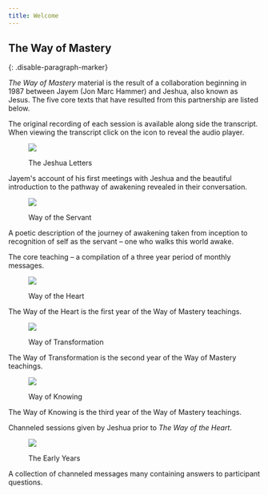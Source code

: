 ```yaml
---
title: Welcome
---
```


## The Way of Mastery
{: .disable-paragraph-marker}

*The Way of Mastery* material is the result of a collaboration beginning
in 1987 between Jayem (Jon Marc Hammer) and Jeshua, also known as Jesus.
The five core texts that have resulted from this partnership are listed
below.

The original recording of each session is available along
side the transcript. When viewing the transcript click on the
<i class="volume up icon"></i> icon to reveal the audio player.

<div class="ui items">
  <div class="item">
    <dir class="ui tiny image">
      <img src="/t/wom/public/img/wom/tjl-toc.jpg">
    </dir>
    <div class="content">
      <dir class="header">The Jeshua Letters</dir>
      <div class="description">
        <p>
          Jayem's account of his first meetings with Jeshua and the beautiful
          introduction to the pathway of awakening revealed in their
          conversation.
        </p>
      </div>
    </div>
  </div>
  <div class="item">
    <dir class="ui tiny image">
      <img src="/t/wom/public/img/wom/wos-toc.jpg">
    </dir>
    <div class="content">
      <dir class="header">Way of the Servant</dir>
      <div class="description">
        <p>
          A poetic description of the journey of awakening taken from
          inception to recognition of self as the servant &ndash; one who walks this
          world awake.
        </p>
      </div>
    </div>
  </div>
  <div class="ui yellow message">
    <i class="star icon"></i>
    The core teaching &ndash; a compilation of a three year period of monthly messages.
  </div>
  <div class="item">
    <dir href="#" class="ui tiny image">
      <img src="/t/wom/public/img/wom/woh-toc.jpg">
    </dir>
    <div class="content">
      <dir class="header">Way of the Heart</dir>
      <div class="description">
        <p>
          The Way of the Heart is the first year of the Way of Mastery
          teachings.
        </p>
      </div>
    </div>
  </div>
  <div class="item">
    <dir href="#" class="ui tiny image">
      <img src="/t/wom/public/img/wom/wot-toc.jpg">
    </dir>
    <div class="content">
      <dir class="header">Way of Transformation</dir>
      <div class="description">
        <p>
          The Way of Transformation is the second year of the Way of Mastery
          teachings.
        </p>
      </div>
    </div>
  </div>
  <div class="item">
    <dir class="ui tiny image">
      <img src="/t/wom/public/img/wom/wok-toc.jpg">
    </dir>
    <div class="content">
      <dir class="header">Way of Knowing</dir>
      <div class="description">
        <p>
          The Way of Knowing is the third year of the Way of Mastery
          teachings.
        </p>
      </div>
    </div>
  </div>
  <div class="ui yellow message">
    <i class="star icon"></i>
    Channeled sessions given by Jeshua prior to <em>The Way of the Heart</em>.
  </div>
  <div class="item">
    <dir class="ui tiny image">
      <img src="/t/wom/public/img/wom/early-toc.jpg">
    </dir>
    <div class="content">
      <dir class="header">The Early Years</dir>
      <div class="description">
        <p>
          A collection of channeled messages many containing answers to
          participant questions.
        </p>
      </div>
    </div>
  </div>
</div>



